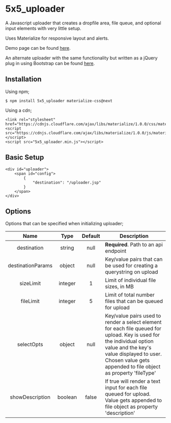 # 5x5_uploader

A Javascript uploader that creates a dropfile area, file queue, and optional input elements with very little setup.

Uses Materialize for responsive layout and alerts.

Demo page can be found [here](https://cesperian.github.io/5x5_uploader/example/example.html).

An alternate uploader with the same functionality but written as a jQuery plug in using Bootstrap can be found [here](https://github.com/cesperian/5x5_jq_uploader).

## Installation

Using npm;

```
$ npm install 5x5_uploader materialize-css@next
```
Using a cdn;
```
<link rel="stylesheet" href="https://cdnjs.cloudflare.com/ajax/libs/materialize/1.0.0/css/materialize.min.css">
<script src="https://cdnjs.cloudflare.com/ajax/libs/materialize/1.0.0/js/materialize.min.js"></script>
<script src="5x5_uploader.min.js"></script>
```

## Basic Setup

```
<div id="uploader">
    <span id="config">
        {
            "destination": "/uploader.jsp"
        }
    </span>
</div>
```

## Options
Options that can be specified when initializing uploader;

|Name   |Type   |Default   |Description   |
|:---:|:---:|:---:|---|
|destination   |string   |null   |**Required**. Path to an api endpoint   |
| destinationParams  |object   |null   |Key/value pairs that can be used for creating a querystring on upload   |
|sizeLimit   |integer   |1   |Limit of individual file sizes, in MB    |
|fileLimit   |integer   |5   |Limit of total number files that can be queued for upload   |
|selectOpts   |object   |null   |Key/value pairs used to render a select element for each file queued for upload. Key is used for the individual option value and the key's value displayed to user. Chosen value gets appended to file object as property 'fileType'     |
|showDescription   |boolean   |false   |If true will render a text input for each file queued for upload. Value gets appended to file object as property 'description'   |

